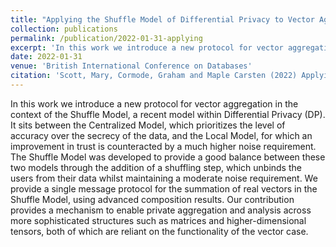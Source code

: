 ```yaml
---
title: "Applying the Shuffle Model of Differential Privacy to Vector Aggregation"
collection: publications
permalink: /publication/2022-01-31-applying
excerpt: 'In this work we introduce a new protocol for vector aggregation in the context of the Shuffle Model, a recent model within Differential Privacy.'
date: 2022-01-31
venue: 'British International Conference on Databases'
citation: 'Scott, Mary, Cormode, Graham and Maple Carsten (2022) Applying the Shuffle Model of Differential Privacy to Vector Aggregation. In: BICOD21: British International Conference on Databases, London, UK, 28 Mar 2022. Published in: CEUR Workshop Proceedings pp. 1-10. ISSN 1613-0073.'
---
```


In this work we introduce a new protocol for vector aggregation in the context of the Shuffle Model, a recent model within Differential Privacy (DP). It sits between the Centralized Model, which prioritizes the level of accuracy over the secrecy of the data, and the Local Model, for which an improvement in trust is counteracted by a much higher noise requirement. The Shuffle Model was developed to provide a good balance between these two models through the addition of a shuffling step, which unbinds the users from their data whilst maintaining a moderate noise requirement. We provide a single message protocol for the summation of real vectors in the Shuffle Model, using advanced composition results. Our contribution provides a mechanism to enable private aggregation and analysis across more sophisticated structures such as matrices and higher-dimensional tensors, both of which are reliant on the functionality of the vector case.
